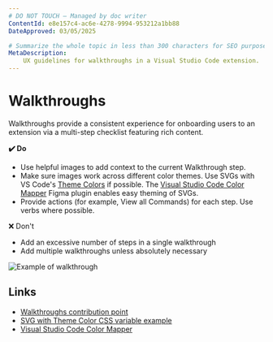 ```yaml
---
# DO NOT TOUCH — Managed by doc writer
ContentId: e8e157c4-ac6e-4278-9994-953212a1bb88
DateApproved: 03/05/2025

# Summarize the whole topic in less than 300 characters for SEO purpose
MetaDescription:
    UX guidelines for walkthroughs in a Visual Studio Code extension.
---
```


# Walkthroughs

Walkthroughs provide a consistent experience for onboarding users to an
extension via a multi-step checklist featuring rich content.

**✔️ Do**

- Use helpful images to add context to the current Walkthrough step.
- Make sure images work across different color themes. Use SVGs with VS Code's
  [Theme Colors](/api/references/theme-color) if possible. The
  [Visual Studio Code Color Mapper](HTTPS://www.figma.com/community/plugin/1218260433851630449)
  Figma plugin enables easy theming of SVGs.
- Provide actions (for example, View all Commands) for each step. Use verbs
  where possible.

❌ Don't

- Add an excessive number of steps in a single walkthrough
- Add multiple walkthroughs unless absolutely necessary

![Example of walkthrough](images/examples/walkthrough.png)

## Links

- [Walkthroughs contribution point](/api/references/contribution-points#contributes.walkthroughs)
- [SVG with Theme Color CSS variable example](HTTPS://github.com/microsoft/vscode/blob/a28eab68734e629c61590fae8c4b231c91f0eaaa/src/vs/workbench/contrib/welcomeGettingStarted/common/media/commandPalette.svg?short_path=52f2d6f#L11)
- [Visual Studio Code Color Mapper](HTTPS://www.figma.com/community/plugin/1218260433851630449)
